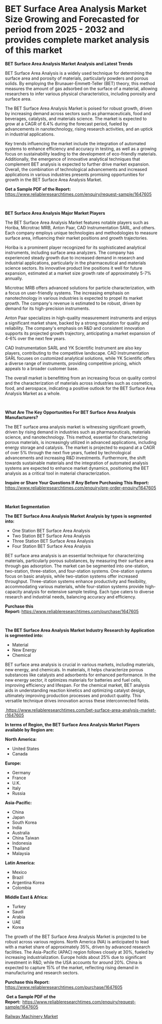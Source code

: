 <p><h1>BET Surface Area Analysis Market Size Growing and Forecasted for period from 2025 - 2032 and provides complete market analysis of this market</h1></p><p><strong>BET Surface Area Analysis Market Analysis and Latest Trends</strong></p>
<p><p>BET Surface Area Analysis is a widely used technique for determining the surface area and porosity of materials, particularly powders and porous solids. By employing the Brunauer-Emmett-Teller (BET) theory, this method measures the amount of gas adsorbed on the surface of a material, allowing researchers to infer various physical characteristics, including porosity and surface area. </p><p>The BET Surface Area Analysis Market is poised for robust growth, driven by increasing demand across sectors such as pharmaceuticals, food and beverages, catalysts, and materials science. The market is expected to grow at a CAGR of 6.4% during the forecast period, fueled by advancements in nanotechnology, rising research activities, and an uptick in industrial applications. </p><p>Key trends influencing the market include the integration of automated systems to enhance efficiency and accuracy in testing, as well as a growing focus on sustainability leading to the development of eco-friendly materials. Additionally, the emergence of innovative analytical techniques that complement BET analysis is expected to further drive market expansion. Overall, the combination of technological advancements and increased applications in various industries presents promising opportunities for growth in the BET Surface Area Analysis Market.</p></p>
<p><strong>Get a Sample PDF of the Report:&nbsp;</strong> <a href="https://www.reliableresearchtimes.com/enquiry/request-sample/1647605?utm_campaign=2193&utm_medium=2&utm_source=Github&utm_content=ia&utm_term=05032025&utm_id=bet-surface-area-analysis">https://www.reliableresearchtimes.com/enquiry/request-sample/1647605</a></p>
<p>&nbsp;</p>
<p><strong>BET Surface Area Analysis Major Market Players</strong></p>
<p><p>The BET Surface Area Analysis Market features notable players such as Horiba, Microtrac MRB, Anton Paar, CAD Instrumentation SARL, and others. Each company employs unique technologies and methodologies to measure surface area, influencing their market positions and growth trajectories.</p><p>Horiba is a prominent player recognized for its sophisticated analytical instruments, including surface area analyzers. The company has experienced steady growth due to increased demand in research and industrial applications, particularly in the pharmaceutical and materials science sectors. Its innovative product line positions it well for future expansion, estimated at a market size growth rate of approximately 5-7% annually.</p><p>Microtrac MRB offers advanced solutions for particle characterization, with a focus on user-friendly systems. The increasing emphasis on nanotechnology in various industries is expected to propel its market growth. The company's revenue is estimated to be robust, driven by demand for its high-precision instruments.</p><p>Anton Paar specializes in high-quality measurement instruments and enjoys a significant market share, backed by a strong reputation for quality and reliability. The company's emphasis on R&D and consistent innovation supports its projected growth trajectory, anticipating a market expansion of 4-6% over the next few years.</p><p>CAD Instrumentation SARL and YK Scientific Instrument are also key players, contributing to the competitive landscape. CAD Instrumentation SARL focuses on customized analytical solutions, while YK Scientific offers a diverse range of instruments, providing competitive pricing, which appeals to a broader customer base.</p><p>The overall market is benefitting from an increasing focus on quality control and the characterization of materials across industries such as cosmetics, food, and aerospace, indicating a positive outlook for the BET Surface Area Analysis Market as a whole.</p></p>
<p>&nbsp;</p>
<p><strong>What Are The Key Opportunities For BET Surface Area Analysis Manufacturers?</strong></p>
<p><p>The BET surface area analysis market is witnessing significant growth, driven by rising demand in industries such as pharmaceuticals, materials science, and nanotechnology. This method, essential for characterizing porous materials, is increasingly utilized in advanced applications, including energy storage and catalysis. The market is projected to expand at a CAGR of over 5% through the next five years, fueled by technological advancements and increasing R&D investments. Furthermore, the shift towards sustainable materials and the integration of automated analysis systems are expected to enhance market dynamics, positioning the BET analysis as a critical tool in material characterization.</p></p>
<p><strong>Inquire or Share Your Questions If Any Before Purchasing This Report:</strong> <a href="https://www.reliableresearchtimes.com/enquiry/pre-order-enquiry/1647605?utm_campaign=2193&utm_medium=2&utm_source=Github&utm_content=ia&utm_term=05032025&utm_id=bet-surface-area-analysis">https://www.reliableresearchtimes.com/enquiry/pre-order-enquiry/1647605</a></p>
<p>&nbsp;</p>
<p><strong>Market Segmentation</strong></p>
<p><strong>The BET Surface Area Analysis Market Analysis by types is segmented into:</strong></p>
<p><ul><li>One Station BET Surface Area Analysis</li><li>Two Station BET Surface Area Analysis</li><li>Three Station BET Surface Area Analysis</li><li>Four Station BET Surface Area Analysis</li></ul></p>
<p><p>BET surface area analysis is an essential technique for characterizing materials, particularly porous substances, by measuring their surface area through gas adsorption. The market can be segmented into one-station, two-station, three-station, and four-station systems. One-station systems focus on basic analysis, while two-station systems offer increased throughput. Three-station systems enhance productivity and flexibility, accommodating various materials, while four-station systems provide high-capacity analysis for extensive sample testing. Each type caters to diverse research and industrial needs, balancing accuracy and efficiency.</p></p>
<p><strong>Purchase this Report:&nbsp;</strong><a href="https://www.reliableresearchtimes.com/purchase/1647605?utm_campaign=2193&utm_medium=2&utm_source=Github&utm_content=ia&utm_term=05032025&utm_id=bet-surface-area-analysis">https://www.reliableresearchtimes.com/purchase/1647605</a></p>
<p>&nbsp;</p>
<p><strong>The BET Surface Area Analysis Market Industry Research by Application is segmented into:</strong></p>
<p><ul><li>Material</li><li>New Energy</li><li>Chemical</li></ul></p>
<p><p>BET surface area analysis is crucial in various markets, including materials, new energy, and chemicals. In materials, it helps characterize porous substances like catalysts and adsorbents for enhanced performance. In the new energy sector, it optimizes materials for batteries and fuel cells, improving efficiency and lifespan. For the chemical market, BET analysis aids in understanding reaction kinetics and optimizing catalyst design, ultimately improving production processes and product quality. This versatile technique drives innovation across these interconnected fields.</p></p>
<p><a href="https://www.reliableresearchtimes.com/bet-surface-area-analysis-market-r1647605?utm_campaign=2193&utm_medium=2&utm_source=Github&utm_content=ia&utm_term=05032025&utm_id=bet-surface-area-analysis">&nbsp;https://www.reliableresearchtimes.com/bet-surface-area-analysis-market-r1647605</a></p>
<p><strong>In terms of Region, the BET Surface Area Analysis Market Players available by Region are:</strong></p>
<p>
    <p> <strong> North America: </strong>
        <ul>
            <li>United States</li>
            <li>Canada</li>
        </ul>
        </p> 
    <p> <strong> Europe: </strong>
        <ul>
            <li>Germany</li>
            <li>France</li>
            <li>U.K.</li>
            <li>Italy</li>
            <li>Russia</li>
        </ul>
        </p> 
    <p> <strong> Asia-Pacific: </strong>
        <ul>
            <li>China</li>
            <li>Japan</li>
            <li>South Korea</li>
            <li>India</li>
            <li>Australia</li>
            <li>China Taiwan</li>
            <li>Indonesia</li>
            <li>Thailand</li>
            <li>Malaysia</li>
        </ul>
        </p> 
    <p> <strong> Latin America: </strong>
        <ul>
            <li>Mexico</li>
            <li>Brazil</li>
            <li>Argentina Korea</li>
            <li>Colombia</li>
        </ul>
        </p> 
    <p> <strong> Middle East & Africa: </strong>
        <ul>
            <li>Turkey</li>
            <li>Saudi</li>
            <li>Arabia</li>
            <li>UAE</li>
            <li>Korea</li>
        </ul>
    </p>
    </p>
<p><p>The growth of the BET Surface Area Analysis Market is projected to be robust across various regions. North America (NA) is anticipated to lead with a market share of approximately 35%, driven by advanced research facilities. The Asia-Pacific (APAC) region follows closely at 30%, fueled by increasing industrialization. Europe holds about 25% due to significant investment in R&D, while the USA accounts for around 20%. China is expected to capture 15% of the market, reflecting rising demand in manufacturing and research sectors.</p></p>
<p><strong>Purchase this Report: </strong><a href="https://www.reliableresearchtimes.com/purchase/1647605?utm_campaign=2193&utm_medium=2&utm_source=Github&utm_content=ia&utm_term=05032025&utm_id=bet-surface-area-analysis">https://www.reliableresearchtimes.com/purchase/1647605</a></p>
<p>&nbsp;<strong>Get a Sample PDF of the Report:&nbsp;&nbsp;</strong><a href="https://www.reliableresearchtimes.com/enquiry/request-sample/1647605?utm_campaign=2193&utm_medium=2&utm_source=Github&utm_content=ia&utm_term=05032025&utm_id=bet-surface-area-analysis">https://www.reliableresearchtimes.com/enquiry/request-sample/1647605</a></p>
<p><strong></strong></p>
<p><p><a href="https://github.com/ygfu6u/Market-Research-Report-List-1/blob/main/railway-machinery-market.md?utm_campaign=2193&utm_medium=2&utm_source=Github&utm_content=ia&utm_term=05032025&utm_id=bet-surface-area-analysis">Railway Machinery Market</a></p></p>